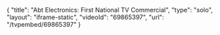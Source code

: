 {
    "title": "Abt Electronics: First National TV Commercial",
    "type": "solo",
    "layout": "iframe-static",
    "videoId": "69865397",
    "url": "\/tvpembed\/69865397"
}